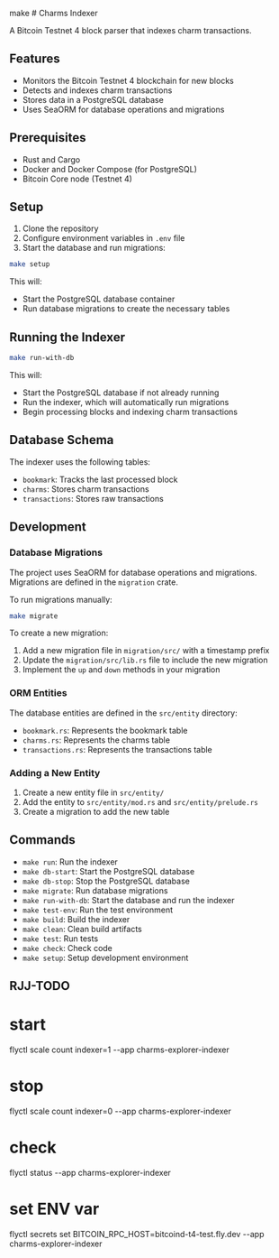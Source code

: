 make # Charms Indexer

A Bitcoin Testnet 4 block parser that indexes charm transactions.

## Features

- Monitors the Bitcoin Testnet 4 blockchain for new blocks
- Detects and indexes charm transactions
- Stores data in a PostgreSQL database
- Uses SeaORM for database operations and migrations

## Prerequisites

- Rust and Cargo
- Docker and Docker Compose (for PostgreSQL)
- Bitcoin Core node (Testnet 4)

## Setup

1. Clone the repository
2. Configure environment variables in `.env` file
3. Start the database and run migrations:

```bash
make setup
```

This will:
- Start the PostgreSQL database container
- Run database migrations to create the necessary tables

## Running the Indexer

```bash
make run-with-db
```

This will:
- Start the PostgreSQL database if not already running
- Run the indexer, which will automatically run migrations
- Begin processing blocks and indexing charm transactions

## Database Schema

The indexer uses the following tables:

- `bookmark`: Tracks the last processed block
- `charms`: Stores charm transactions
- `transactions`: Stores raw transactions

## Development

### Database Migrations

The project uses SeaORM for database operations and migrations. Migrations are defined in the `migration` crate.

To run migrations manually:

```bash
make migrate
```

To create a new migration:

1. Add a new migration file in `migration/src/` with a timestamp prefix
2. Update the `migration/src/lib.rs` file to include the new migration
3. Implement the `up` and `down` methods in your migration

### ORM Entities

The database entities are defined in the `src/entity` directory:

- `bookmark.rs`: Represents the bookmark table
- `charms.rs`: Represents the charms table
- `transactions.rs`: Represents the transactions table

### Adding a New Entity

1. Create a new entity file in `src/entity/`
2. Add the entity to `src/entity/mod.rs` and `src/entity/prelude.rs`
3. Create a migration to add the new table

## Commands

- `make run`: Run the indexer
- `make db-start`: Start the PostgreSQL database
- `make db-stop`: Stop the PostgreSQL database
- `make migrate`: Run database migrations
- `make run-with-db`: Start the database and run the indexer
- `make test-env`: Run the test environment
- `make build`: Build the indexer
- `make clean`: Clean build artifacts
- `make test`: Run tests
- `make check`: Check code
- `make setup`: Setup development environment

## RJJ-TODO
# start
flyctl scale count indexer=1 --app charms-explorer-indexer
# stop
flyctl scale count indexer=0 --app charms-explorer-indexer
# check
flyctl status --app charms-explorer-indexer
# set ENV var
flyctl secrets set BITCOIN_RPC_HOST=bitcoind-t4-test.fly.dev --app charms-explorer-indexer